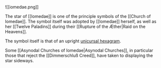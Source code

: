 ![[iomedae.png]]

The star of [[Iomedae]] is one of the principle symbols of the [[Church of Iomedae]]. The symbol itself was adopted by [[Iomedae]] herself, as well as her [[Twelve Paladins]] during their [[Rupture of the Æther|Raid on the Heavens]].

The symbol itself is that of an upright [unicursal hexagram](https://en.wikipedia.org/wiki/Unicursal_hexagram). 

Some [[Asynodal Churches of Iomedae|Asynodal Churches]], in particular those that reject the [[Dimmerschluß Creed]], have taken to displaying the star sideways.